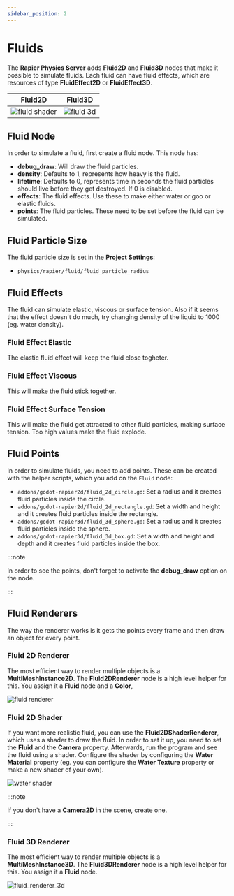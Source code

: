 ```yaml
---
sidebar_position: 2
---
```


# Fluids

The **Rapier Physics Server** adds **Fluid2D** and **Fluid3D** nodes that make it possible to simulate fluids. Each fluid can have fluid effects, which are resources of type **FluidEffect2D** or **FluidEffect3D**.

Fluid2D| Fluid3D
-|-
![fluid shader](/img/fluid_shader.gif)|![fluid 3d](/img/water_3d.gif)

## Fluid Node

In order to simulate a fluid, first create a fluid node. This node has:
- **debug_draw**: Will draw the fluid particles.
- **density**: Defaults to 1, represents how heavy is the fluid.
- **lifetime**: Defaults to 0, represents time in seconds the fluid particles should live before they get destroyed. If 0 is disabled.
- **effects**: The fluid effects. Use these to make either water or goo or elastic fluids.
- **points**: The fluid particles. These need to be set before the fluid can be simulated.

## Fluid Particle Size

The fluid particle size is set in the **Project Settings**:
- `physics/rapier/fluid/fluid_particle_radius`

## Fluid Effects

The fluid can simulate elastic, viscous or surface tension. Also if it seems that the effect doesn't do much, try changing density of the liquid to 1000 (eg. water density).

### Fluid Effect Elastic

The elastic fluid effect will keep the fluid close togheter.

### Fluid Effect Viscous

This will make the fluid stick together.

### Fluid Effect Surface Tension

This will make the fluid get attracted to other fluid particles, making surface tension. Too high values make the fluid explode.

## Fluid Points

In order to simulate fluids, you need to add points. These can be created with the helper scripts, which you add on the `Fluid` node:
- `addons/godot-rapier2d/fluid_2d_circle.gd`: Set a radius and it creates fluid particles inside the circle.
- `addons/godot-rapier2d/fluid_2d_rectangle.gd`: Set a width and height and it creates fluid particles inside the rectangle.
- `addons/godot-rapier3d/fluid_3d_sphere.gd`: Set a radius and it creates fluid particles inside the sphere.
- `addons/godot-rapier3d/fluid_3d_box.gd`: Set a width and height and depth and it creates fluid particles inside the box.


:::note

In order to see the points, don't forget to activate the **debug_draw** option on the node.

:::

## Fluid Renderers

The way the renderer works is it gets the points every frame and then draw an object for every point.

### Fluid 2D Renderer

The most efficient way to render multiple objects is a **MultiMeshInstance2D**. The **Fluid2DRenderer** node is a high level helper for this. You assign it a **Fluid** node and a **Color**,

![fluid renderer](/img/fluids/fluid_renderer.png)

### Fluid 2D Shader

If you want more realistic fluid, you can use the **Fluid2DShaderRenderer**, which uses a shader to draw the fluid. In order to set it up, you need to set the **Fluid** and the **Camera** property. Afterwards, run the program and see the fluid using a shader. Configure the shader by configuring the **Water Material** property (eg. you can configure the **Water Texture** property or make a new shader of your own).

![water shader](/img/fluids/water_shader.png)

:::note

If you don't have a **Camera2D** in the scene, create one.

:::

### Fluid 3D Renderer

The most efficient way to render multiple objects is a **MultiMeshInstance3D**. The **Fluid3DRenderer** node is a high level helper for this. You assign it a **Fluid** node.

![fluid_renderer_3d](/img/fluids/fluid_renderer_3d.png)
